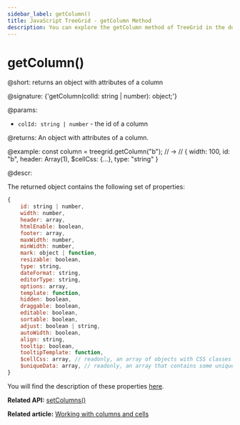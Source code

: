 ```yaml
---
sidebar_label: getColumn()
title: JavaScript TreeGrid - getColumn Method 
description: You can explore the getColumn method of TreeGrid in the documentation of the DHTMLX JavaScript UI library. Browse developer guides and API reference, try out code examples and live demos, and download a free 30-day evaluation version of DHTMLX Suite.
---
```


# getColumn()

@short: returns an object with attributes of a column

@signature: {'getColumn(colId: string | number): object;'}

@params:
- `colId: string | number` - the id of a column

@returns:
An object with attributes of a column.

@example:
const column = treegrid.getColumn("b"); // ->
// { width: 100, id: "b", header: Array(1), $cellCss: {…}, type: "string" }

@descr:

The returned object contains the following set of properties:

~~~js
{
    id: string | number,
    width: number,
    header: array,
    htmlEnable: boolean,
    footer: array,
    maxWidth: number,
    minWidth: number,
    mark: object | function,
    resizable: boolean,
    type: string,
    dateFormat: string,
    editorType: string,
    options: array,
    template: function,
    hidden: boolean,
    draggable: boolean,
    editable: boolean,
    sortable: boolean,
    adjust: boolean | string,
    autoWidth: boolean,
    align: string,
    tooltip: boolean,
    tooltipTemplate: function,
    $cellCss: array, // readonly, an array of objects with CSS classes (as key:value pairs) for each cell of a     column
    $uniqueData: array, // readonly, an array that contains some unique data, can't be redefined
}
~~~

You will find the description of these properties [here](treegrid/api/api_treegridcolumn_properties.md).

**Related API:** [setColumns()](treegrid/api/treegrid_setcolumns_method.md)

**Related article:** [Working with columns and cells](treegrid/usage.md#working-with-columns-and-cells)

